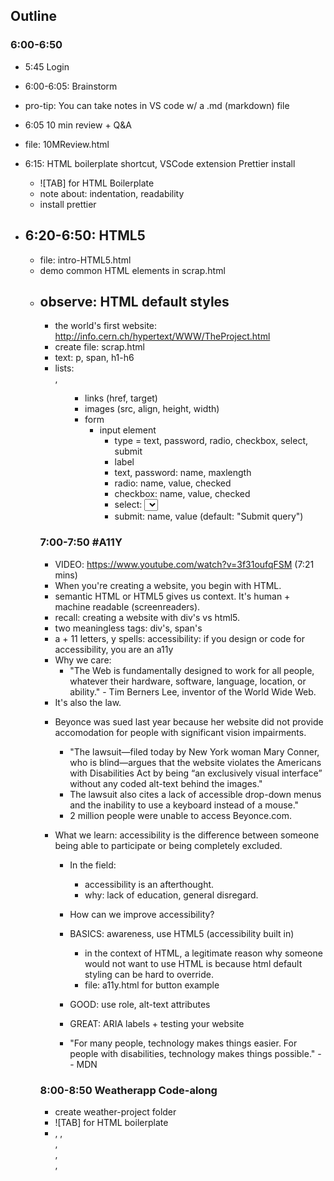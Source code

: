 ## Outline

### 6:00-6:50

- 5:45 Login
- 6:00-6:05: Brainstorm
- pro-tip: You can take notes in VS code w/ a .md (markdown) file
- 6:05 10 min review + Q&A
- file: 10MReview.html

- 6:15: HTML boilerplate shortcut, VSCode extension Prettier install

  - ![TAB] for HTML Boilerplate
  - note about: indentation, readability
  - install prettier

- ## 6:20-6:50: HTML5
  - file: intro-HTML5.html
  - demo common HTML elements in scrap.html
  - ## observe: HTML default styles
    - the world's first website: http://info.cern.ch/hypertext/WWW/TheProject.html
    - create file: scrap.html
    - text: p, span, h1-h6
    - lists: <ol></ol>, <ul><ul>
    - links (href, target)
    - images (src, align, height, width)
    - form
      - input element
        - type = text, password, radio, checkbox, select, submit
        - label
        - text, password: name, maxlength
        - radio: name, value, checked
        - checkbox: name, value, checked
        - select: <select><option></option></select>
        - submit: name, value (default: "Submit query")

### 7:00-7:50 #A11Y

- VIDEO: https://www.youtube.com/watch?v=3f31oufqFSM (7:21 mins)
- When you're creating a website, you begin with HTML.
- semantic HTML or HTML5 gives us context. It's human + machine readable (screenreaders).
- recall: creating a website with div's vs html5.
- two meaningless tags: div's, span's
- a + 11 letters, y spells: accessibility: if you design or code for accessibility, you are an a11y
- Why we care:
  - "The Web is fundamentally designed to work for all people, whatever their hardware, software, language, location, or ability." - Tim Berners Lee, inventor of the World Wide Web.
- It's also the law.

* Beyonce was sued last year because her website did not provide accomodation for people with significant vision impairments.

  - "The lawsuit—filed today by New York woman Mary Conner, who is blind—argues that the website violates the Americans with Disabilities Act by being “an exclusively visual interface” without any coded alt-text behind the images."
  - The lawsuit also cites a lack of accessible drop-down menus and the inability to use a keyboard instead of a mouse."
  - 2 million people were unable to access Beyonce.com.

- What we learn: accessibility is the difference between someone being able to participate or being completely excluded.

  - In the field:

    - accessibility is an afterthought.
    - why: lack of education, general disregard.

  - How can we improve accessibility?
  - BASICS: awareness, use HTML5 (accessibility built in)
    - in the context of HTML, a legitimate reason why someone would not want to use HTML is because html default styling can be hard to override.
    - file: a11y.html for button example
  - GOOD: use role, alt-text attributes
  - GREAT: ARIA labels + testing your website
  - "For many people, technology makes things easier. For people with disabilities, technology makes things possible." -- MDN

### 8:00-8:50 Weatherapp Code-along

- create weather-project folder
- ![TAB] for HTML boilerplate
- <head>, <body>, <main>, <form>, <footer>, <script>
